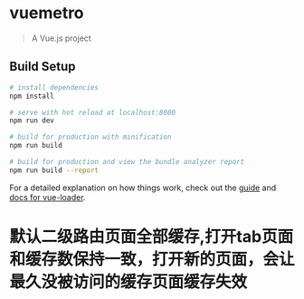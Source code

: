 # vuemetro

> A Vue.js project

## Build Setup

``` bash
# install dependencies
npm install

# serve with hot reload at localhost:8080
npm run dev

# build for production with minification
npm run build

# build for production and view the bundle analyzer report
npm run build --report
```

For a detailed explanation on how things work, check out the [guide](http://vuejs-templates.github.io/webpack/) and [docs for vue-loader](http://vuejs.github.io/vue-loader).

# 默认二级路由页面全部缓存,打开tab页面和缓存数保持一致，打开新的页面，会让最久没被访问的缓存页面缓存失效
<!-- 未完成功能:
1.页面切换tab以及面包屑导航悬浮显示
2.二级路由引用js文件无效问题 -->
